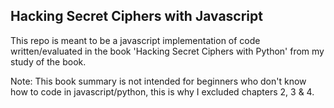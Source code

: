 ## Hacking Secret Ciphers with Javascript
This repo is meant to be a javascript implementation of code written/evaluated in the book 'Hacking Secret Ciphers with Python' from my study of the book.

Note: This book summary is not intended for beginners who don't know how to code in javascript/python, this is why I excluded chapters 2, 3 & 4.